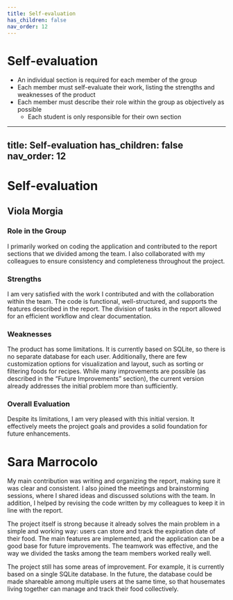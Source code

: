 ```yaml
---
title: Self-evaluation
has_children: false
nav_order: 12
---
```


# Self-evaluation

- An individual section is required for each member of the group
- Each member must self-evaluate their work, listing the strengths and weaknesses of the product
- Each member must describe their role within the group as objectively as possible
    + Each student is only responsible for their own section

---
title: Self-evaluation
has_children: false
nav_order: 12
---

# Self-evaluation

## Viola Morgia

### Role in the Group
I primarily worked on coding the application and contributed to the report sections that we divided among the team. I also collaborated with my colleagues to ensure consistency and completeness throughout the project.

### Strengths
I am very satisfied with the work I contributed and with the collaboration within the team. The code is functional, well-structured, and supports the features described in the report. The division of tasks in the report allowed for an efficient workflow and clear documentation.

### Weaknesses
The product has some limitations. It is currently based on SQLite, so there is no separate database for each user. Additionally, there are few customization options for visualization and layout, such as sorting or filtering foods for recipes. While many improvements are possible (as described in the “Future Improvements” section), the current version already addresses the initial problem more than sufficiently.

### Overall Evaluation
Despite its limitations, I am very pleased with this initial version. It effectively meets the project goals and provides a solid foundation for future enhancements.

# Sara Marrocolo

My main contribution was writing and organizing the report, making sure it was clear and consistent. I also joined the meetings and brainstorming sessions, where I shared ideas and discussed solutions with the team. In addition, I helped by revising the code written by my colleagues to keep it in line with the report.

The project itself is strong because it already solves the main problem in a simple and working way: users can store and track the expiration date of their food. The main features are implemented, and the application can be a good base for future improvements.
The teamwork was effective, and the way we divided the tasks among the team members worked really well.

The project still has some areas of improvement. For example, it is currently based on a single SQLite database. In the future, the database could be made shareable among multiple users at the same time, so that housemates living together can manage and track their food collectively.